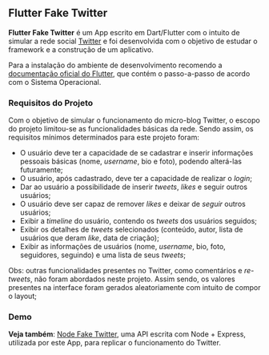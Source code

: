## Flutter Fake Twitter
__Flutter Fake Twitter__ é um App escrito em Dart/Flutter com o intuito de simular a rede social [Twitter](https://twitter.com) e foi desenvolvida com o objetivo de estudar o framework e a construção de um aplicativo.

Para a instalação do ambiente de desenvolvimento recomendo a [documentação oficial do Flutter](https://flutter.dev/docs/get-started/install), que contém o passo-a-passo de acordo com o Sistema Operacional.

### Requisitos do Projeto
Com o objetivo de simular o funcionamento do micro-blog Twitter, o escopo do projeto limitou-se as funcionalidades básicas da rede. Sendo assim, os requisitos mínimos determinados para este projeto foram:
  - O usuário deve ter a capacidade de se cadastrar e inserir informações pessoais básicas (nome, _username_, bio e foto), podendo alterá-las futuramente;
  - O usuário, após cadastrado, deve ter a capacidade de realizar o _login_;
  - Dar ao usuário a possibilidade de inserir _tweets_, _likes_  e seguir outros usuários;
  - O usuário deve ser capaz de remover _likes_ e deixar de _seguir_ outros usuários;
  - Exibir a _timeline_ do usuário, contendo os _tweets_ dos usuários seguidos;
  - Exibir os detalhes de _tweets_ selecionados (conteúdo, autor, lista de usuários que deram _like_, data de criação);
  - Exibir as informações de usuários (nome, _username_, bio, foto, seguidores, seguindo) e uma lista de seus _tweets_;
  
Obs: outras funcionalidades presentes no Twitter, como comentários e _re-tweets_, não foram abordados neste projeto. Assim sendo, os valores presentes na interface foram gerados aleatoriamente com intuito de compor o layout;

### Demo


__Veja também__: [Node Fake Twitter](https://github.com/asasouza/node-fake-twitter), uma API escrita com Node + Express, utilizada por este App, para replicar o funcionamento do Twitter.
    
    
